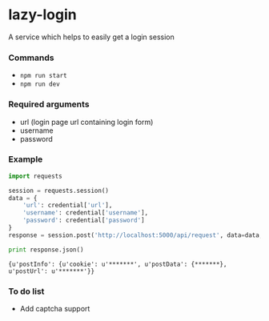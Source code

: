 # lazy-login
A service which helps to easily get a login session

### Commands
- `npm run start`
- `npm run dev`

### Required arguments
- url (login page url containing login form)
- username
- password

### Example
```python
import requests

session = requests.session()
data = {
    'url': credential['url'],
    'username': credential['username'],
    'password': credential['password']
}
response = session.post('http://localhost:5000/api/request', data=data, timeout=3*60)

print response.json()
```
```
{u'postInfo': {u'cookie': u'*******', u'postData': {*******}, u'postUrl': u'*******'}}
```

### To do list
- Add captcha support
